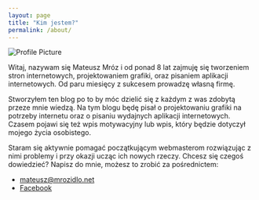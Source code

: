 ```yaml
---
layout: page
title: "Kim jestem?"
permalink: /about/
---
```


<img src="{{ site.baseurl }}/assets/avek.png" title="Profile Picture" class="profile">

Witaj, nazywam się Mateusz Mróz i od ponad 8 lat zajmuję się tworzeniem stron internetowych, projektowaniem grafiki, oraz pisaniem aplikacji internetowych. Od paru miesięcy z sukcesem prowadzę własną firmę.

Stworzyłem ten blog po to by móc dzielić się z każdym z was zdobytą przeze mnie wiedzą. Na tym blogu będę pisał o projektowaniu grafiki na potrzeby internetu oraz o pisaniu wydajnych aplikacji internetowych. Czasem pojawi się też wpis motywacyjny lub wpis, który będzie dotyczył mojego życia osobistego.

Staram się aktywnie pomagać początkującym webmasterom rozwiązując z nimi problemy i przy okazji ucząc ich nowych rzeczy. Chcesz się czegoś dowiedzieć? Napisz do mnie, możesz to zrobić za pośrednictem:

- mateusz@mrozidlo.net
- [Facebook][facebook]

[facebook]: https://www.facebook.com/mrozidlo.net/
